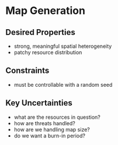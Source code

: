 # Map Generation

## Desired Properties

- strong, meaningful spatial heterogeneity
- patchy resource distribution

## Constraints

- must be controllable with a random seed

## Key Uncertainties

- what are the resources in question?
- how are threats handled?
- how are we handling map size?
- do we want a burn-in period?
